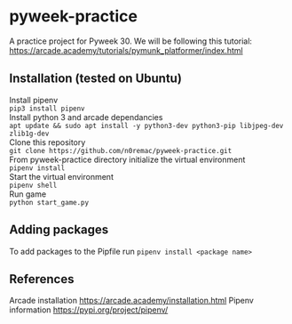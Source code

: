 # pyweek-practice
A practice project for Pyweek 30. We will be following this tutorial: https://arcade.academy/tutorials/pymunk_platformer/index.html

## Installation (tested on Ubuntu)

Install pipenv  
`pip3 install pipenv`  
Install python 3 and arcade dependancies  
`apt update && sudo apt install -y python3-dev python3-pip libjpeg-dev zlib1g-dev`  
Clone this repository  
`git clone https://github.com/n0remac/pyweek-practice.git`  
From pyweek-practice directory initialize the virtual environment  
`pipenv install`  
Start the virtual environment  
`pipenv shell`  
Run game  
`python start_game.py`  

## Adding packages
To add packages to the Pipfile run `pipenv install <package name>`

## References
Arcade installation https://arcade.academy/installation.html
Pipenv information https://pypi.org/project/pipenv/